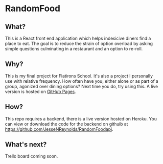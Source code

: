 # RandomFood

## What?
This is a React front end application which helps indesicive diners find a place to eat. The goal is to reduce the strain of option overload by asking simple questions culminating in a restaurant and an option to re-roll.

## Why?
This is my final project for Flatirons School.
It's also a project I personally use with relative frequency. How often have you, either alone or as part of a group, agonized over dining options? Next time you do, try using this. A live version is hosted on [GitHub Pages](https://jessenreynolds.github.io/RandomFoodClient/). 

## How?
This repo requires a backend, there is a live version hosted on Heroku. You can view or download the code for the backend on githuib at https://github.com/JesseNReynolds/RandomFoodapi.

## What's next?
Trello board coming soon.


